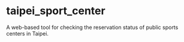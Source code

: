 # taipei_sport_center
A web-based tool for checking the reservation status of public sports centers in Taipei.
